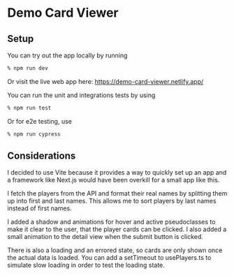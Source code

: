# Demo Card Viewer

## Setup

You can try out the app locally by running

```sh
% npm run dev
```

Or visit the live web app here: https://demo-card-viewer.netlify.app/

You can run the unit and integrations tests by using

```sh
% npm run test
```

Or for e2e testing, use

```sh
% npm run cypress
```

## Considerations

I decided to use Vite because it provides a way to quickly set up an app and a framework like Next.js would have been overkill for a small app like this.

I fetch the players from the API and format their real names by splitting them up into first and last names. This allows me to sort players by last names instead of first names.

I added a shadow and animations for hover and active pseudoclasses to make it clear to the user, that the player cards can be clicked. I also added a small animation to the detail view when the submit button is clicked.

There is also a loading and an errored state, so cards are only shown once the actual data is loaded. You can add a setTimeout to usePlayers.ts to simulate slow loading in order to test the loading state.
